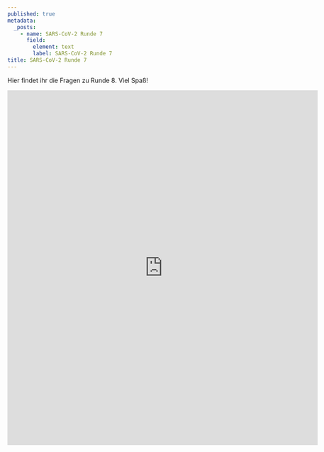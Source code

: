 ```yaml
---
published: true
metadata:
  _posts:
    - name: SARS-CoV-2 Runde 7
      field:
        element: text
        label: SARS-CoV-2 Runde 7
title: SARS-CoV-2 Runde 7
---
```

Hier findet ihr die Fragen zu Runde 8. Viel Spaß!

<iframe src="https://forms.gle/8rrK2wRj7R2mBCgS9" width="700" height="800" frameborder="0" marginheight="0" marginwidth="10"></iframe>
